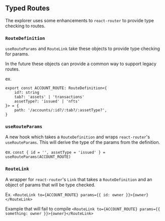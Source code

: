 ## Typed Routes

The explorer uses some enhancements to `react-router` to provide type checking to routes.

### `RouteDefinition`

`useRouteParams` and `RouteLink` take these objects to provide type checking for params.

In the future these objects can provide a common way to support legacy routes.

ex.
```
export const ACCOUNT_ROUTE: RouteDefinition<{
    id?: string
    tab?: 'assets' | 'transactions'
    assetType?: 'issued' | 'nfts'
}> = {
    path: '/accounts/:id?/:tab?/:assetType?',
}
```

### `useRouteParams`

A new hook which takes a `RouteDefinition` and wraps `react-router`'s `useRouteParams`.  This will derive the type of the params from the definition.

ex. `const { id = '', assetType = 'issued' } = useRouteParams(ACCOUNT_ROUTE)`

### `RouteLink`

A wrapper for `react-router`'s `Link` that takes a `RouteDefinition` and an object of params that will be type checked.

Ex. `<RouteLink to={ACCOUNT_ROUTE} params={{ id: owner }}>{owner}</RouteLink>`

Example that will fail to compile `<RouteLink to={ACCOUNT_ROUTE} params={{ something: owner }}>{owner}</RouteLink>`
